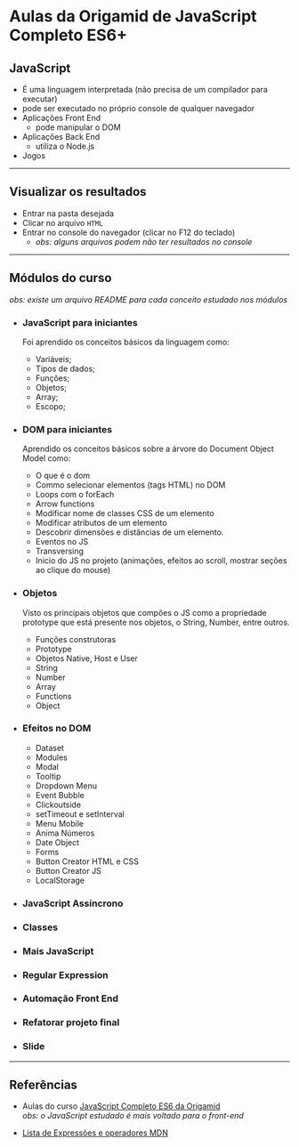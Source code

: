 # Aulas da Origamid de JavaScript Completo ES6+


## JavaScript
- É uma linguagem interpretada (não precisa de um compilador para executar)
- pode ser executado no próprio console de qualquer navegador
- Aplicações Front End 
  - pode manipular o DOM
- Aplicações Back End
  - utiliza o Node.js
- Jogos

---

## Visualizar os resultados
- Entrar na pasta desejada 
- Clicar no arquivo `HTML`
- Entrar no console do navegador (clicar no F12 do teclado) 
  - *obs: alguns arquivos podem não ter resultados no console*

---

## Módulos do curso

*obs: existe um arquivo README para cada conceito estudado nos módulos* <br />

- ### JavaScript para iniciantes
  Foi aprendido os conceitos básicos da linguagem como: 
  - Variáveis;
  - Tipos de dados;
  - Funções;
  - Objetos;
  - Array;
  - Escopo;

- ### DOM para iniciantes
  Aprendido os conceitos básicos sobre a árvore do Document Object Model como:
  - O que é o dom
  - Commo selecionar elementos (tags HTML) no DOM
  - Loops com o forEach
  - Arrow functions
  - Modificar nome de classes CSS de um elemento
  - Modificar atributos de um elemento
  - Descobrir dimensões e distâncias de um elemento.
  - Eventos no JS
  - Transversing
  - Inicio do JS no projeto (animações, efeitos ao scroll, mostrar seções ao clique do mouse)

- ### Objetos
  Visto os principais objetos que compões o JS como a propriedade prototype que está presente nos objetos, o String, Number, entre outros.
  - Funções construtoras
  - Prototype
  - Objetos Native, Host e User
  - String
  - Number
  - Array
  - Functions
  - Object

- ### Efeitos no DOM
  - Dataset
  - Modules
  - Modal
  - Tooltip
  - Dropdown Menu
  - Event Bubble
  - Clickoutside
  - setTimeout e setInterval
  - Menu Mobile
  - Anima Números
  - Date Object
  - Forms
  - Button Creator HTML e CSS
  - Button Creator JS
  - LocalStorage

- ### JavaScript Assíncrono

- ### Classes

- ### Mais JavaScript

- ### Regular Expression

- ### Automação Front End

- ### Refatorar projeto final

- ### Slide

---

## Referências 

- Aulas do curso [JavaScript Completo ES6 da Origamid](https://www.origamid.com/curso/javascript-completo-es6/) <br />
_obs: o JavaScript estudado é mais voltado para o front-end_ 

- [Lista de Expressões e operadores MDN](https://developer.mozilla.org/en-US/docs/Web/JavaScript/Reference/Operators)